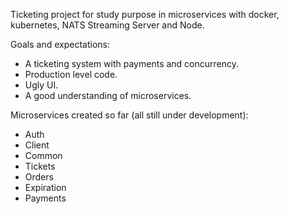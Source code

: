 Ticketing project for study purpose in microservices with docker, kubernetes, NATS Streaming Server and Node. 

Goals and expectations: 
- A ticketing system with payments and concurrency.
- Production level code.
- Ugly UI.
- A good understanding of microservices.

Microservices created so far (all still under development):
- Auth
- Client
- Common
- Tickets
- Orders
- Expiration
- Payments